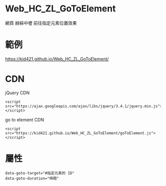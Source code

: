 # Web_HC_ZL_GoToElement
網頁 赫綵中壢 前往指定元素位置效果

# 範例
https://kid421.github.io/Web_HC_ZL_GoToElement/

# CDN
jQuery CDN

    <script src="https://ajax.googleapis.com/ajax/libs/jquery/3.4.1/jquery.min.js"></script>

go to element CDN

    <script src="https://kid421.github.io/Web_HC_ZL_GoToElement/goToElement.js"></script>

# 屬性

    data-goto-target="#指定元素的 ID" 
    data-goto-duration="時間"